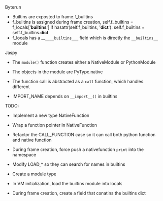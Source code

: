 Byterun

* Builtins are exposted to frame.f_builtins
* f_builtins is assigned during frame creation,
    self.f_builtins = f_locals['__builtins__']
    if hasattr(self.f_builtins, '__dict__'):
      self.f_builtins = self.f_builtins.__dict__
* f_locals has a __`____builtins___` field which is directly the `__builtins__` module


Jaspy

* The `module()` function creates either a NativeModule or PythonModule
* The objects in the module are PyType.native
* The function call is abstracted as a `call` function, which handles different

* IMPORT_NAME depends on `__import__()` in builtins

TODO:

* Implement a new type NativeFunction
* Wrap a function pointer in NativeFunction
* Refactor the CALL_FUNCTION case so it can call both python function and native function
* During frame creation, force push a nativefunction `print` into the namespace
* Modify LOAD_* so they can search for names in builtins

* Create a module type
* In VM initialization, load the builtins module into locals
* During frame creation, create a field that conatins the builtins dict

